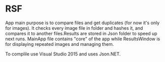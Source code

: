 # RSF

App main purpose is to compare files and get duplicates (for now it's only for images).
It checks every image file in folder and hashes it, and compares it to another files.Results are stored in Json folder to speed up next runs.
MainApp file contains "core" of the app while ResultsWindow is for displaying repeated images and managing them.

To complile use Visual Studio 2015 and uses Json.NET.

